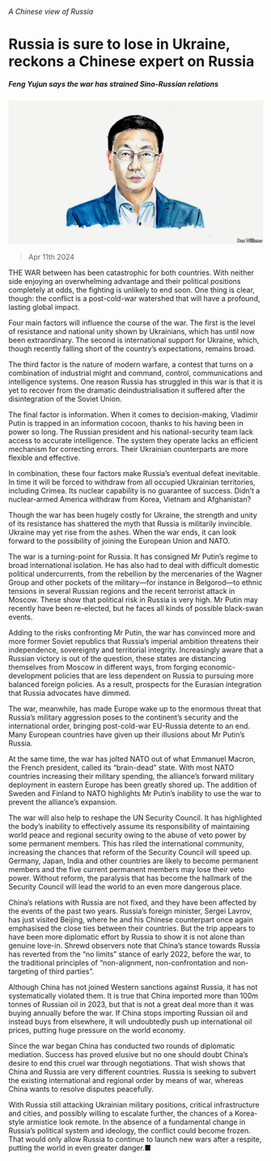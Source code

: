 ###### A Chinese view of Russia

# Russia is sure to lose in Ukraine, reckons a Chinese expert on Russia 

##### Feng Yujun says the war has strained Sino-Russian relations 

![image](images/20240409_BID001.jpg) 

> Apr 11th 2024 

THE WAR between  has been catastrophic for both countries. With neither side enjoying an overwhelming advantage and their political positions completely at odds, the fighting is unlikely to end soon. One thing is clear, though: the conflict is a post-cold-war watershed that will have a profound, lasting global impact.

Four main factors will influence the course of the war. The first is the level of resistance and national unity shown by Ukrainians, which has until now been extraordinary. The second is international support for Ukraine, which, though recently falling short of the country’s expectations, remains broad. 

The third factor is the nature of modern warfare, a contest that turns on a combination of industrial might and command, control, communications and intelligence systems. One reason Russia has struggled in this war is that it is yet to recover from the dramatic deindustrialisation it suffered after the disintegration of the Soviet Union.

The final factor is information. When it comes to decision-making, Vladimir Putin is trapped in an information cocoon, thanks to his having been in power so long. The Russian president and his national-security team lack access to accurate intelligence. The system they operate lacks an efficient mechanism for correcting errors. Their Ukrainian counterparts are more flexible and effective.

In combination, these four factors make Russia’s eventual defeat inevitable. In time it will be forced to withdraw from all occupied Ukrainian territories, including Crimea. Its nuclear capability is no guarantee of success. Didn’t a nuclear-armed America withdraw from Korea, Vietnam and Afghanistan?

Though the war has been hugely costly for Ukraine, the strength and unity of its resistance has shattered the myth that Russia is militarily invincible. Ukraine may yet rise from the ashes. When the war ends, it can look forward to the possibility of joining the European Union and NATO.

The war is a turning-point for Russia. It has consigned Mr Putin’s regime to broad international isolation. He has also had to deal with difficult domestic political undercurrents, from the rebellion by the mercenaries of the Wagner Group and other pockets of the military—for instance in Belgorod—to ethnic tensions in several Russian regions and the recent terrorist attack in Moscow. These show that political risk in Russia is very high. Mr Putin may recently have been re-elected, but he faces all kinds of possible black-swan events.

Adding to the risks confronting Mr Putin, the war has convinced more and more former Soviet republics that Russia’s imperial ambition threatens their independence, sovereignty and territorial integrity. Increasingly aware that a Russian victory is out of the question, these states are distancing themselves from Moscow in different ways, from forging economic-development policies that are less dependent on Russia to pursuing more balanced foreign policies. As a result, prospects for the Eurasian integration that Russia advocates have dimmed.

The war, meanwhile, has made Europe wake up to the enormous threat that Russia’s military aggression poses to the continent’s security and the international order, bringing post-cold-war EU-Russia detente to an end. Many European countries have given up their illusions about Mr Putin’s Russia.

At the same time, the war has jolted NATO out of what Emmanuel Macron, the French president, called its “brain-dead” state. With most NATO countries increasing their military spending, the alliance’s forward military deployment in eastern Europe has been greatly shored up. The addition of Sweden and Finland to NATO highlights Mr Putin’s inability to use the war to prevent the alliance’s expansion.

The war will also help to reshape the UN Security Council. It has highlighted the body’s inability to effectively assume its responsibility of maintaining world peace and regional security owing to the abuse of veto power by some permanent members. This has riled the international community, increasing the chances that reform of the Security Council will speed up. Germany, Japan, India and other countries are likely to become permanent members and the five current permanent members may lose their veto power. Without reform, the paralysis that has become the hallmark of the Security Council will lead the world to an even more dangerous place.

China’s relations with Russia are not fixed, and they have been affected by the events of the past two years. Russia’s foreign minister, Sergei Lavrov, has just visited Beijing, where he and his Chinese counterpart once again emphasised the close ties between their countries. But the trip appears to have been more diplomatic effort by Russia to show it is not alone than genuine love-in. Shrewd observers note that China’s stance towards Russia has reverted from the “no limits” stance of early 2022, before the war, to the traditional principles of “non-alignment, non-confrontation and non-targeting of third parties”.

Although China has not joined Western sanctions against Russia, it has not systematically violated them. It is true that China imported more than 100m tonnes of Russian oil in 2023, but that is not a great deal more than it was buying annually before the war. If China stops importing Russian oil and instead buys from elsewhere, it will undoubtedly push up international oil prices, putting huge pressure on the world economy. 

Since the war began China has conducted two rounds of diplomatic mediation. Success has proved elusive but no one should doubt China’s desire to end this cruel war through negotiations. That wish shows that China and Russia are very different countries. Russia is seeking to subvert the existing international and regional order by means of war, whereas China wants to resolve disputes peacefully.

With Russia still attacking Ukrainian military positions, critical infrastructure and cities, and possibly willing to escalate further, the chances of a Korea-style armistice look remote. In the absence of a fundamental change in Russia’s political system and ideology, the conflict could become frozen. That would only allow Russia to continue to launch new wars after a respite, putting the world in even greater danger.■


